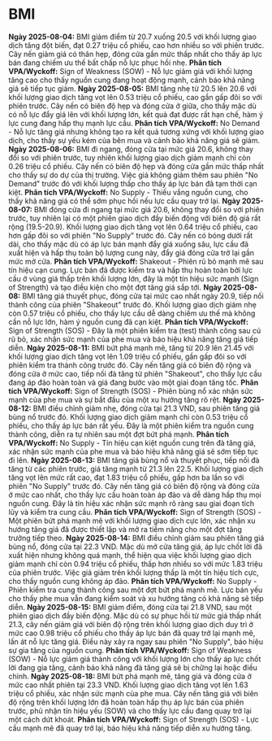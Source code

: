 # BMI

**Ngày 2025-08-04:** BMI giảm điểm từ 20.7 xuống 20.5 với khối lượng giao dịch tăng đột biến, đạt 0.27 triệu cổ phiếu, cao hơn nhiều so với phiên trước. Cây nến giảm giá có thân hẹp, đóng cửa gần mức thấp nhất cho thấy áp lực bán đang chiếm ưu thế bất chấp nỗ lực phục hồi nhẹ. **Phân tích VPA/Wyckoff:** Sign of Weakness (SOW) - Nỗ lực giảm giá với khối lượng tăng cao cho thấy nguồn cung đang hoạt động mạnh, cảnh báo khả năng giá sẽ tiếp tục giảm.
**Ngày 2025-08-05:** BMI tăng nhẹ từ 20.5 lên 20.6 với khối lượng giao dịch tăng vọt lên 0.53 triệu cổ phiếu, cao gần gấp đôi so với phiên trước. Cây nến có biên độ hẹp và đóng cửa ở giữa, cho thấy mặc dù có nỗ lực đẩy giá lên với khối lượng lớn, kết quả đạt được rất hạn chế, hàm ý lực cung đang hấp thụ mạnh lực cầu. **Phân tích VPA/Wyckoff:** No Demand - Nỗ lực tăng giá nhưng không tạo ra kết quả tương xứng với khối lượng giao dịch, cho thấy sự yếu kém của bên mua và cảnh báo khả năng giá sẽ giảm.
**Ngày 2025-08-06:** BMI đi ngang, đóng cửa tại mức giá 20.6, không thay đổi so với phiên trước, tuy nhiên khối lượng giao dịch giảm mạnh chỉ còn 0.26 triệu cổ phiếu. Cây nến có biên độ hẹp và đóng cửa gần mức thấp nhất cho thấy sự do dự của thị trường. Việc giá không giảm thêm sau phiên "No Demand" trước đó với khối lượng thấp cho thấy áp lực bán đã tạm thời cạn kiệt. **Phân tích VPA/Wyckoff:** No Supply - Thiếu vắng nguồn cung, cho thấy khả năng giá có thể sớm phục hồi nếu lực cầu quay trở lại.
**Ngày 2025-08-07:** BMI đóng cửa đi ngang tại mức giá 20.6, không thay đổi so với phiên trước, tuy nhiên lại có một phiên giao dịch đầy biến động với biên độ giá rất rộng (19.5-20.9). Khối lượng giao dịch tăng vọt lên 0.64 triệu cổ phiếu, cao hơn gấp đôi so với phiên "No Supply" trước đó. Cây nến có bóng dưới rất dài, cho thấy mặc dù có áp lực bán mạnh đẩy giá xuống sâu, lực cầu đã xuất hiện và hấp thụ toàn bộ lượng cung này, đẩy giá đóng cửa trở lại gần mức mở cửa. **Phân tích VPA/Wyckoff:** Shakeout - Phiên rũ bỏ mạnh mẽ sau tín hiệu cạn cung. Lực bán đã được kiểm tra và hấp thụ hoàn toàn bởi lực cầu ở vùng giá thấp trên khối lượng lớn, đây là một tín hiệu sức mạnh (Sign of Strength) và tạo điều kiện cho một đợt tăng giá sắp tới.
**Ngày 2025-08-08:** BMI tăng giá thuyết phục, đóng cửa tại mức cao nhất ngày 20.9, tiếp nối thành công của phiên "Shakeout" trước đó. Khối lượng giao dịch giảm nhẹ còn 0.57 triệu cổ phiếu, cho thấy lực cầu dễ dàng chiếm ưu thế mà không cần nỗ lực lớn, hàm ý nguồn cung đã cạn kiệt. **Phân tích VPA/Wyckoff:** Sign of Strength (SOS) - Đây là một phiên kiểm tra (test) thành công sau cú rũ bỏ, xác nhận sức mạnh của phe mua và báo hiệu khả năng tăng giá tiếp diễn.
**Ngày 2025-08-11:** BMI bứt phá mạnh mẽ, tăng từ 20.9 lên 21.45 với khối lượng giao dịch tăng vọt lên 1.09 triệu cổ phiếu, gần gấp đôi so với phiên kiểm tra thành công trước đó. Cây nến tăng giá có biên độ rộng và đóng cửa ở mức cao, tiếp nối đà tăng từ phiên "Shakeout", cho thấy lực cầu đang áp đảo hoàn toàn và giá đang bước vào một giai đoạn tăng tốc. **Phân tích VPA/Wyckoff:** Sign of Strength (SOS) - Phiên bùng nổ xác nhận sức mạnh của phe mua và sự bắt đầu của một xu hướng tăng rõ rệt.
**Ngày 2025-08-12:** BMI điều chỉnh giảm nhẹ, đóng cửa tại 21.3 VND, sau phiên tăng giá bùng nổ trước đó. Khối lượng giao dịch giảm mạnh chỉ còn 0.53 triệu cổ phiếu, cho thấy áp lực bán rất yếu. Đây là một phiên kiểm tra nguồn cung thành công, diễn ra tự nhiên sau một đợt bứt phá mạnh. **Phân tích VPA/Wyckoff:** No Supply - Tín hiệu cạn kiệt nguồn cung trên đà tăng giá, xác nhận sức mạnh của phe mua và báo hiệu khả năng giá sẽ sớm tiếp tục đi lên.
**Ngày 2025-08-13:** BMI tăng giá bùng nổ và thuyết phục, tiếp nối đà tăng từ các phiên trước, giá tăng mạnh từ 21.3 lên 22.5. Khối lượng giao dịch tăng vọt lên mức rất cao, đạt 1.83 triệu cổ phiếu, gấp hơn ba lần so với phiên "No Supply" trước đó. Cây nến tăng giá có biên độ rộng và đóng cửa ở mức cao nhất, cho thấy lực cầu hoàn toàn áp đảo và dễ dàng hấp thụ mọi nguồn cung. Đây là tín hiệu xác nhận sức mạnh rõ ràng sau giai đoạn tích lũy và kiểm tra cung cầu. **Phân tích VPA/Wyckoff:** Sign of Strength (SOS) - Một phiên bứt phá mạnh mẽ với khối lượng giao dịch cực lớn, xác nhận xu hướng tăng giá đã được thiết lập và mở ra tiềm năng cho một đợt tăng trưởng tiếp theo.
**Ngày 2025-08-14:** BMI điều chỉnh giảm sau phiên tăng giá bùng nổ, đóng cửa tại 22.3 VND. Mặc dù mở cửa tăng giá, áp lực chốt lời đã xuất hiện nhưng không quá mạnh, thể hiện qua việc khối lượng giao dịch giảm mạnh chỉ còn 0.94 triệu cổ phiếu, thấp hơn nhiều so với mức 1.83 triệu của phiên trước. Việc giá giảm trên khối lượng thấp là một tín hiệu tích cực, cho thấy nguồn cung không áp đảo. **Phân tích VPA/Wyckoff:** No Supply - Phiên kiểm tra cung thành công sau một đợt bứt phá mạnh mẽ. Lực bán yếu cho thấy phe mua vẫn đang kiểm soát và xu hướng tăng có khả năng sẽ tiếp diễn.
**Ngày 2025-08-15:** BMI giảm điểm, đóng cửa tại 21.8 VND, sau một phiên giao dịch đầy biến động. Mặc dù có sự phục hồi từ mức giá thấp nhất 21.3, cây nến giảm giá với biên độ rộng trên khối lượng giao dịch duy trì ở mức cao 0.98 triệu cổ phiếu cho thấy áp lực bán đã quay trở lại mạnh mẽ, lấn át nỗ lực tăng giá. Điều này xảy ra ngay sau phiên "No Supply", báo hiệu sự gia tăng của nguồn cung. **Phân tích VPA/Wyckoff:** Sign of Weakness (SOW) - Nỗ lực giảm giá thành công với khối lượng lớn cho thấy áp lực chốt lời đang gia tăng, cảnh báo khả năng đà tăng giá sẽ bị chững lại hoặc điều chỉnh.
**Ngày 2025-08-18:** BMI bứt phá mạnh mẽ, tăng giá và đóng cửa ở mức cao nhất phiên tại 23.3 VND. Khối lượng giao dịch tăng vọt lên 1.63 triệu cổ phiếu, xác nhận sức mạnh của phe mua. Cây nến tăng giá với biên độ rộng trên khối lượng lớn đã hoàn toàn hấp thụ áp lực bán của phiên trước, phủ nhận tín hiệu yếu (SOW) và cho thấy lực cầu đang quay trở lại một cách dứt khoát. **Phân tích VPA/Wyckoff:** Sign of Strength (SOS) - Lực cầu mạnh mẽ đã quay trở lại, báo hiệu khả năng tiếp diễn xu hướng tăng.
